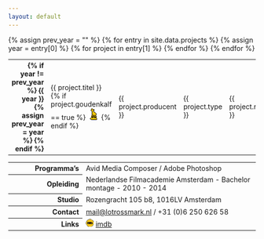 ```yaml
---
layout: default
---
```


<div class="table-container">
<table>
  <tbody>
    {% assign prev_year = "" %}
    {% for entry in site.data.projects %}
      {% assign year = entry[0] %}
      {% for project in entry[1] %}
        <tr>
          <th align="right" width="15%">
            {% if year != prev_year %}
              {{ year }}
              {% assign prev_year = year %}
            {% endif %}
          </th>
          <td>
            {{ project.titel }}
            {% if project.goudenkalf == true %}
              <img src="assets/goudenkalf2.png" title="Gouden Kalf" />
            {% endif %}
          </td>
          <td>
            {{ project.producent }}
          </td>
          <td>
            {{ project.type }}
          </td>
          <td>
            {{ project.regisseur }}
          </td>
        </tr>
      {% endfor %}
    {% endfor %}
  </tbody>
</table>
</div>

<div class="table-container">
<table>
  <tbody>
    <tr>
      <th align="right" width="30%">Programma’s</th>
      <td>Avid Media Composer / Adobe Photoshop</td>
    </tr>
    <tr>
      <th align="right">Opleiding</th>
      <td>Nederlandse Filmacademie Amsterdam - Bachelor montage - 2010 - 2014</td>
    </tr>
    <tr>
      <th align="right">Studio</th>
      <td>Rozengracht 105 b8, 1016LV Amsterdam</td>
    </tr>
    <tr>
      <th align="right">Contact</th>
      <td><a href="mail@lotrossmark.nl">mail@lotrossmark.nl</a>
        / +31 (0)6 250 626 58</td>
    </tr>
    <tr>
      <th align="right">Links</th>
      <td>
        <img src="assets/imdb.png" alt="IMDB" />
        <a href="https://www.imdb.com/name/nm6113080/">imdb</a>
      </td>
    </tr>

  </tbody>
</table>
</div>
